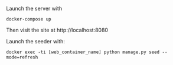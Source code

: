 Launch the server with

`docker-compose up`

Then visit the site at http://localhost:8080

Launch the seeder with:

`docker exec -ti [web_container_name] python manage.py seed --mode=refresh`